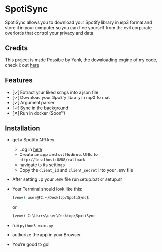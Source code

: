 # SpotiSync

SpotiSync allows you to download your Spotify library in mp3 format and store it in your computer so you can free yourself from the evil corporate overlords that control your privacy and data.

## Credits

This project is made Possible by Yank, the downloading engine of my code, check it out [here](https://github.com/G3VV/Yank)

## Features

- [✓] Extract your liked songs into a json file
- [✓] Download your Spotify library in mp3 format
- [✓] Argument parser
- [✓] Sync in the background
- [✕] Run in docker (Soon™)

## Installation

- get a Spotify API key
  - Log in [here](https://developer.spotify.com/dashboard/)
  - Create an app and set Redirect URIs to `http://localhost:8888/callback`
  - navigate to its settings
  - Copy the `client_id` and `client_secret` into your .env file
- After setting up your .env file run setup.bat or setup.sh
- Your Terminal should look like this:

  ```bash
  (venv) user@PC:~/Desktop/SpotiSync$
  ```

  or

  ```bat
  (venv) C:\Users\user\Desktop\SpotiSync
  ```

- run `python3 main.py`
- authorize the app in your Browser
- You're good to go!
